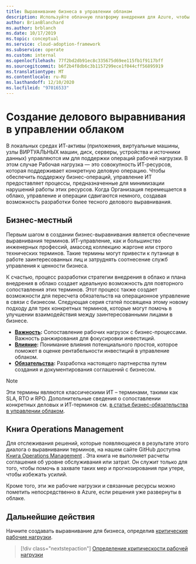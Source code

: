```yaml
---
title: Выравнивание бизнеса в управлении облаком
description: Используйте облачную платформу внедрения для Azure, чтобы узнать, как лучше управлять облачными операциями и разрабатывать более тесное бизнес-выравнивание.
author: BrianBlanchard
ms.author: brblanch
ms.date: 10/17/2019
ms.topic: conceptual
ms.service: cloud-adoption-framework
ms.subservice: operate
ms.custom: internal
ms.openlocfilehash: 77f2bd2db91ec8c335675d69ee115fb1f9117bff
ms.sourcegitcommit: b6f2b4f8db6c3b1157299ece1f044cff56895919
ms.translationtype: MT
ms.contentlocale: ru-RU
ms.lasthandoff: 12/10/2020
ms.locfileid: "97016533"
---
```

# <a name="create-business-alignment-in-cloud-management"></a>Создание делового выравнивания в управлении облаком

В локальных средах ИТ-активы (приложения, виртуальные машины, узлы ВИРТУАЛЬНЫХ машин, диск, серверы, устройства и источники данных) управляются им для поддержки операций рабочей нагрузки. В этом случае Рабочая нагрузка — это совокупность ИТ-ресурсов, которая поддерживает конкретную деловую операцию. Чтобы обеспечить поддержку бизнес-операций, управление ИТ предоставляет процессы, предназначенные для минимизации нарушений работы этих ресурсов. Когда Организация перемещается в облако, управление и операции сдвигаются немного, создавая возможность разработки более тесного делового выравнивания.

## <a name="business-vernacular"></a>Бизнес-местный

Первым шагом в создании бизнес-выравнивания является обеспечение выравнивания терминов. ИТ-управление, как и большинство инженерных профессий, амассед коллекцию жаргоне или строго технических терминов. Такие термины могут привести к путанице в работе заинтересованных лиц и затруднять соотнесение служб управления к ценности бизнеса.

К счастью, процесс разработки стратегии внедрения в облако и плана внедрения в облако создает идеальную возможность для повторного сопоставления этих терминов. Этот процесс также создает возможности для пересчета обязательств на операционное управление в связи с бизнесом. Следующая серия статей посвящена этому новому подходу для трех конкретных терминов, которые могут помочь в улучшении взаимодействия между заинтересованными лицами в бизнесе.

- **[Важность](./criticality.md):** Сопоставление рабочих нагрузок с бизнес-процессами. Важность ранжирования для фокусировки инвестиций.
- **[Влияние](./impact.md):** Понимание влияния потенциального простоя, которое поможет в оценке рентабельности инвестиций в управление облаком.
- **[Обязательства](./commitment.md):** Разработка настоящего партнерства путем создания и документирования соглашений с бизнесом.

> [!NOTE]
> Эти термины являются классическими ИТ – терминами, такими как SLA, RTO и RPO. Дополнительные сведения о сопоставлении конкретных деловых и ИТ-терминов см. [в статье бизнес-обязательства в управлении облаком](./commitment.md).

## <a name="operations-management-workbook"></a>Книга Operations Management

Для отслеживания решений, которые появляющиеся в результате этого диалога о выравнивании терминов, на нашем сайте GitHub доступна [Книга Operations Management](https://raw.githubusercontent.com/Microsoft/CloudAdoptionFramework/master/manage/opsmanagementworkbook.xlsx) . Эта книга не выполняет расчеты соглашения об уровне обслуживания или затрат. Он служит только для того, чтобы помочь в захвате таких мер и прогнозирования при утере, чтобы избежать усилий.

Кроме того, эти же рабочие нагрузки и связанные ресурсы можно пометить непосредственно в Azure, если решения уже развернуты в облаке.

## <a name="next-steps"></a>Дальнейшие действия

Начните создавать выравнивание для бизнеса, определив [критические рабочие нагрузки](./criticality.md).

> [!div class="nextstepaction"]
> [Определение критическости рабочей нагрузки](./criticality.md)
